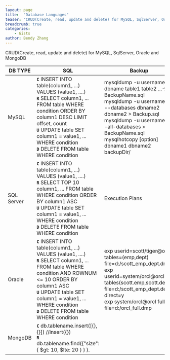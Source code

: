 ```yaml
---
layout: page
title:  "Database Languages"
teaser: "CRUD(Create, read, update and delete) for MySQL, SqlServer, Oracle and MongoDB"
breadcrumb: true
categories:
    - Gists
author: Bendy Zhang
---
```


CRUD(Create, read, update and delete) for MySQL, SqlServer, Oracle and MongoDB


| DB TYPE | SQL | Backup | Restore | MISC |
|---------|-----|--------|---------|------|
| MySQL  | **`C`** INSERT INTO table(column1, ...) VALUES (value1, ....) <br /> **`R`** SELECT column1, ... FROM table WHERE condition ORDER BY column1 DESC LIMIT offset, count <br /> **`U`** UPDATE table SET column1 = value1, ... WHERE condition  <br /> **`D`** DELETE FROM table WHERE condition | mysqldump -u username -p dbname table1 table2 ...-> BackupName.sql <br /> mysqldump -u username -p --databases dbname2 dbname2 > Backup.sql <br /> mysqldump -u username -p -all-databases > BackupName.sql <br /> mysqlhotcopy [option] dbname1 dbname2 backupDir/ | mysql -u root -p < C:\backup.sql  | `CONCAT('s1', 's2', s3)` |
| SQL Server | **`C`** INSERT INTO table(column1, ...) VALUES (value1, ....) <br /> **`R`** SELECT TOP 10 column1, ... FROM table WHERE condition ORDER BY column1 ASC <br /> **`U`** UPDATE table SET column1 = value1, ... WHERE condition  <br /> **`D`** DELETE FROM table WHERE condition | Execution Plans | Sql Management |  |
| Oracle  | **`C`** INSERT INTO table(column1, ...) VALUES (value1, ....) <br /> **`R`** SELECT column1, ... FROM table WHERE condition AND ROWNUM <= 10 ORDER BY column1 ASC <br /> **`U`** UPDATE table SET column1 = value1, ... WHERE condition  <br /> **`D`** DELETE FROM table WHERE condition | exp userid=scott/tiger@orcl tables=(emp,dept) file=d:/scott_emp_dept.dmp <br /> exp userid=system/orcl@orcl tables(scott.emp,scott.dept) file=d:/scott_emp_dept.demp direct=y <br /> exp system/orcl@orcl full=y file=d:/orcl_full.dmp  | imp scott/tiger@orcl file=d:/emp_dept.dmp <br /> imp system/orcl@orcl file=orcl_full.dmp full=y  | `CONCAT('s1', 111)` `column1 \|\| 's1'` |
| MongoDB | **`C`** db.tablename.insert([{}, {}]) //insert({}) <br /> **`R`** db.tablename.find({"size": { \$gt: 10,  \$lte: 20 } } ).

